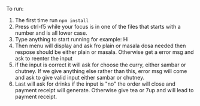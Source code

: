 To run:

1. The first time run `npm install`
2. Press ctrl-f5 while your focus is in one of the files that starts with a number and is all lower case.
3. Type anything to start running for example: Hi
4. Then menu will display and ask fro plain or masala dosa needed then respose should be either plain or masala.
   Otherwise get a error msg and ask to reenter the input
5. if the input is correct it will ask for choose the curry, either sambar or chutney. 
   If we give anything else rather than this, error msg will come and ask to give valid input either sambar or chutney.
6. Last will ask for drinks if the input is "no" the order will close and payment receipt will generate.
   Otherwise give tea or 7up and will lead to payment receipt.


